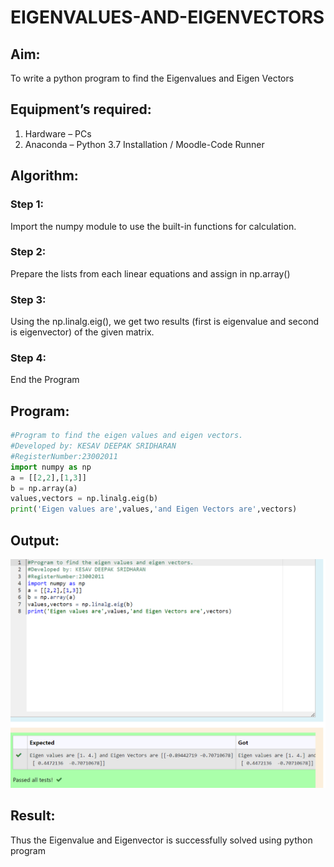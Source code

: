 # EIGENVALUES-AND-EIGENVECTORS
## Aim:
To write a python program to find the Eigenvalues and Eigen Vectors
## Equipment’s required:
1. 	Hardware – PCs
2. 	Anaconda – Python 3.7 Installation / Moodle-Code Runner
## Algorithm:
### Step 1:
Import the numpy module to use the built-in functions for calculation.
### Step 2: 
Prepare the lists from each linear equations and assign in np.array()
### Step 3: 
Using the np.linalg.eig(),  we get two results (first is eigenvalue and second is eigenvector) of the given matrix.
### Step 4: 
End the Program
## Program:
```python
#Program to find the eigen values and eigen vectors.
#Developed by: KESAV DEEPAK SRIDHARAN
#RegisterNumber:23002011
import numpy as np
a = [[2,2],[1,3]]
b = np.array(a)
values,vectors = np.linalg.eig(b)
print('Eigen values are',values,'and Eigen Vectors are',vectors)
```
## Output:
![output](out2.png)
## Result:
Thus the Eigenvalue and Eigenvector is successfully solved using python program
